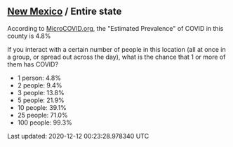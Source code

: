 
## [New Mexico](/united-states/new-mexico) / Entire state

According to [MicroCOVID.org](http://microcovid.org),
the "Estimated Prevalence" of COVID in this county is 4.8%

If you interact with a certain number of people in this location
(all at once in a group, or spread out across the day), what is the chance that
1 or more of them has COVID?

- 1 person: 4.8%
- 2 people: 9.4%
- 3 people: 13.8%
- 5 people: 21.9%
- 10 people: 39.1%
- 25 people: 71.0%
- 100 people: 99.3%

Last updated: 2020-12-12 00:23:28.978340 UTC
